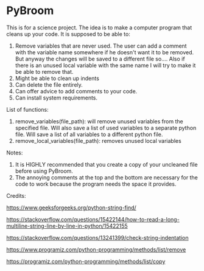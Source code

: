 # PyBroom
This is for a science project. The idea is to make a computer program that cleans up your code. It is supposed to be able to:
1. Remove variables that are never used. The user can add a comment with the variable name somewhere if he doesn't want it to be removed. But anyway the changes will be saved to a different file so.... Also if there is an unused local variable with the same name I will try to make it be able to remove that.
3. Might be able to clean up indents
5. Can delete the file entirely.
6. Can offer advice to add comments to your code.
7. Can install system requirements.

List of functions:
1. remove_variables(file_path): will remove unused variables from the specified file. Will also save a list of used variables to a separate python file. Will save a list of all variables to a different python file.
2. remove_local_variables(file_path): removes unused local variables

Notes:
1. It is HIGHLY recommended that you create a copy of your uncleaned file before using PyBroom.
4. The annoying comments at the top and the bottom are necessary for the code to work because the program needs the space it provides.

Credits:

https://www.geeksforgeeks.org/python-string-find/

https://stackoverflow.com/questions/15422144/how-to-read-a-long-multiline-string-line-by-line-in-python/15422155

https://stackoverflow.com/questions/13241399/check-string-indentation

https://www.programiz.com/python-programming/methods/list/remove

https://programiz.com/python-programming/methods/list/copy

